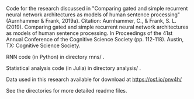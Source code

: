 Code for the research discussed in "Comparing gated and simple recurrent neural network architectures as models of human sentence processing" (Aurnhammer & Frank, 2019a).
Citation: Aurnhammer, C., & Frank, S. L. (2019). Comparing gated and simple recurrent neural network architectures as models of human sentence processing. In Proceedings of the 41st Annual Conference of the Cognitive Science Society (pp. 112-118). Austin, TX: Cognitive Science Society.

RNN code (in Python) in directory rnns/ .

Statistical analysis code (in Julia) in directory analysis/ .

Data used in this research available for download at https://osf.io/pnv4h/

See the directories for more detailed readme files.

